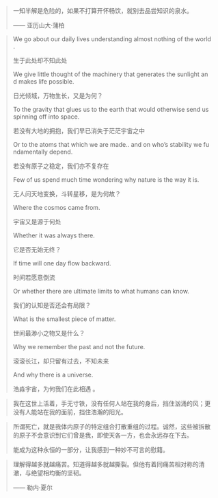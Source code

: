 > 一知半解是危险的，如果不打算开怀畅饮，就别去品尝知识的泉水。
>
> —— 亚历山大·蒲柏



> We go about our daily lives understanding almost nothing of the world.
>
>  生于此处却不知此处 
>
> We give little thought of the machinery that generates the sunlight and makes life possible.
>
>  日光倾城，万物生长，又是为何？ 
>
> To the gravity that glues us to the earth that would otherwise send us spinning off into space.
>
>  若没有大地的拥抱，我们早已消失于茫茫宇宙之中 
>
> Or to the atoms that which we are made.. and on who’s stability we fundamentally depend.
>
>  若没有原子之稳定，我们亦不复存在 
>
> Few of us spend much time wondering why nature is the way it is.
>
>  无人问天地变换，斗转星移，是为何故？
>
> Where the cosmos came from. 
>
> 宇宙又是源于何处
>
>  Whether it was always there.
>
>  它是否无始无终？
>
>  If time will one day flow backward.
>
>  时间若愿意倒流
>
>  Or whether there are ultimate limits to what humans can know. 
>
> 我们的认知是否还会有局限？
>
>  What is the smallest piece of matter.
>
>  世间最渺小之物又是什么？
>
>  Why we remember the past and not the future.
>
>  滚滚长江，却只留有过去，不知未来
>
>  And why there is a universe.
>
>  浩淼宇宙，为何我们在此相遇 。



> 我在这世上活着，手无寸铁，没有任何人站在我的身后，挡住汹涌的风；更没有人能站在我的面前，挡住浩瀚的阳光。



> 所谓死亡，就是我体内原子的特定组合打散重组的过程。诚然，这些被拆散的原子不会意识到它们曾是我，即使天各一方，也会永远存在下去。
>
> 能成为这种永恒的一部分，让我感到一种妙不可言的慰籍。



> 理解得越多就越痛苦。知道得越多就越撕裂。但他有着同痛苦相对称的清澈，与绝望相均衡的坚韧。
>
> —— 勒内·夏尔

